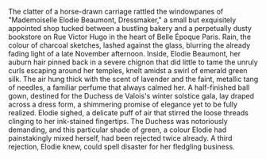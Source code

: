 The clatter of a horse-drawn carriage rattled the windowpanes of  "Mademoiselle Elodie Beaumont, Dressmaker," a small but exquisitely appointed shop tucked between a bustling bakery and a perpetually dusty bookstore on Rue Victor Hugo in the heart of Belle Époque Paris.  Rain, the colour of charcoal sketches, lashed against the glass, blurring the already fading light of a late November afternoon. Inside, Elodie Beaumont, her auburn hair pinned back in a severe chignon that did little to tame the unruly curls escaping around her temples, knelt amidst a swirl of emerald green silk.  The air hung thick with the scent of lavender and the faint, metallic tang of needles, a familiar perfume that always calmed her.  A half-finished ball gown, destined for the Duchess de Valois's winter solstice gala, lay draped across a dress form, a shimmering promise of elegance yet to be fully realized.  Elodie sighed, a delicate puff of air that stirred the loose threads clinging to her ink-stained fingertips.  The Duchess was notoriously demanding, and this particular shade of green, a colour Elodie had painstakingly mixed herself, had been rejected twice already.  A third rejection, Elodie knew, could spell disaster for her fledgling business.
